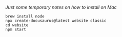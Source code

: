 *Just some temporary notes on how to install on Mac*

    brew install node
    npx create-docusaurus@latest website classic
	cd website
	npm start
